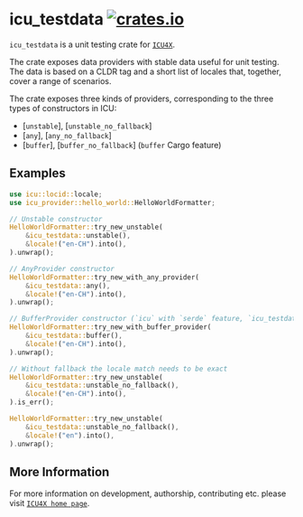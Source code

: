 # icu_testdata [![crates.io](https://img.shields.io/crates/v/icu_testdata)](https://crates.io/crates/icu_testdata)

<!-- cargo-rdme start -->

`icu_testdata` is a unit testing crate for [`ICU4X`].

The crate exposes data providers with stable data useful for unit testing. The data is
based on a CLDR tag and a short list of locales that, together, cover a range of scenarios.

The crate exposes three kinds of providers, corresponding to the three types of constructors
in ICU:
* [`unstable`], [`unstable_no_fallback`]
* [`any`], [`any_no_fallback`]
* [`buffer`], [`buffer_no_fallback`] (`buffer` Cargo feature)

## Examples

```rust
use icu::locid::locale;
use icu_provider::hello_world::HelloWorldFormatter;

// Unstable constructor
HelloWorldFormatter::try_new_unstable(
    &icu_testdata::unstable(),
    &locale!("en-CH").into(),
).unwrap();

// AnyProvider constructor
HelloWorldFormatter::try_new_with_any_provider(
    &icu_testdata::any(),
    &locale!("en-CH").into(),
).unwrap();

// BufferProvider constructor (`icu` with `serde` feature, `icu_testdata` with `buffer` feature)
HelloWorldFormatter::try_new_with_buffer_provider(
    &icu_testdata::buffer(),
    &locale!("en-CH").into(),
).unwrap();

// Without fallback the locale match needs to be exact
HelloWorldFormatter::try_new_unstable(
    &icu_testdata::unstable_no_fallback(),
    &locale!("en-CH").into(),
).is_err();

HelloWorldFormatter::try_new_unstable(
    &icu_testdata::unstable_no_fallback(),
    &locale!("en").into(),
).unwrap();
```

[`ICU4X`]: ../icu/index.html

<!-- cargo-rdme end -->

## More Information

For more information on development, authorship, contributing etc. please visit [`ICU4X home page`](https://github.com/unicode-org/icu4x).
